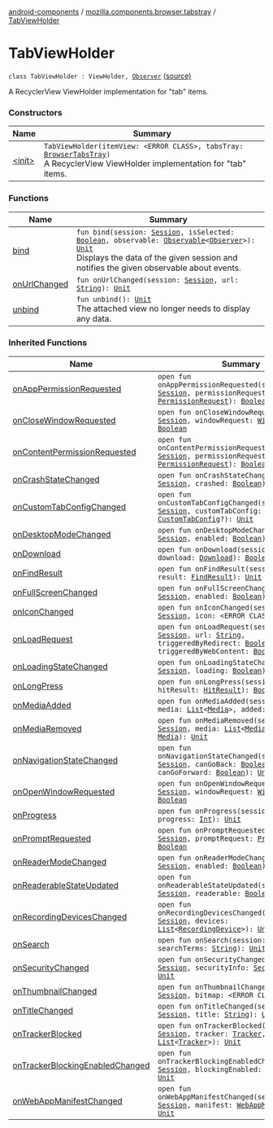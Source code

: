 [android-components](../../index.md) / [mozilla.components.browser.tabstray](../index.md) / [TabViewHolder](./index.md)

# TabViewHolder

`class TabViewHolder : ViewHolder, `[`Observer`](../../mozilla.components.browser.session/-session/-observer/index.md) [(source)](https://github.com/mozilla-mobile/android-components/blob/master/components/browser/tabstray/src/main/java/mozilla/components/browser/tabstray/TabViewHolder.kt#L22)

A RecyclerView ViewHolder implementation for "tab" items.

### Constructors

| Name | Summary |
|---|---|
| [&lt;init&gt;](-init-.md) | `TabViewHolder(itemView: <ERROR CLASS>, tabsTray: `[`BrowserTabsTray`](../-browser-tabs-tray/index.md)`)`<br>A RecyclerView ViewHolder implementation for "tab" items. |

### Functions

| Name | Summary |
|---|---|
| [bind](bind.md) | `fun bind(session: `[`Session`](../../mozilla.components.browser.session/-session/index.md)`, isSelected: `[`Boolean`](https://kotlinlang.org/api/latest/jvm/stdlib/kotlin/-boolean/index.html)`, observable: `[`Observable`](../../mozilla.components.support.base.observer/-observable/index.md)`<`[`Observer`](../../mozilla.components.concept.tabstray/-tabs-tray/-observer/index.md)`>): `[`Unit`](https://kotlinlang.org/api/latest/jvm/stdlib/kotlin/-unit/index.html)<br>Displays the data of the given session and notifies the given observable about events. |
| [onUrlChanged](on-url-changed.md) | `fun onUrlChanged(session: `[`Session`](../../mozilla.components.browser.session/-session/index.md)`, url: `[`String`](https://kotlinlang.org/api/latest/jvm/stdlib/kotlin/-string/index.html)`): `[`Unit`](https://kotlinlang.org/api/latest/jvm/stdlib/kotlin/-unit/index.html) |
| [unbind](unbind.md) | `fun unbind(): `[`Unit`](https://kotlinlang.org/api/latest/jvm/stdlib/kotlin/-unit/index.html)<br>The attached view no longer needs to display any data. |

### Inherited Functions

| Name | Summary |
|---|---|
| [onAppPermissionRequested](../../mozilla.components.browser.session/-session/-observer/on-app-permission-requested.md) | `open fun onAppPermissionRequested(session: `[`Session`](../../mozilla.components.browser.session/-session/index.md)`, permissionRequest: `[`PermissionRequest`](../../mozilla.components.concept.engine.permission/-permission-request/index.md)`): `[`Boolean`](https://kotlinlang.org/api/latest/jvm/stdlib/kotlin/-boolean/index.html) |
| [onCloseWindowRequested](../../mozilla.components.browser.session/-session/-observer/on-close-window-requested.md) | `open fun onCloseWindowRequested(session: `[`Session`](../../mozilla.components.browser.session/-session/index.md)`, windowRequest: `[`WindowRequest`](../../mozilla.components.concept.engine.window/-window-request/index.md)`): `[`Boolean`](https://kotlinlang.org/api/latest/jvm/stdlib/kotlin/-boolean/index.html) |
| [onContentPermissionRequested](../../mozilla.components.browser.session/-session/-observer/on-content-permission-requested.md) | `open fun onContentPermissionRequested(session: `[`Session`](../../mozilla.components.browser.session/-session/index.md)`, permissionRequest: `[`PermissionRequest`](../../mozilla.components.concept.engine.permission/-permission-request/index.md)`): `[`Boolean`](https://kotlinlang.org/api/latest/jvm/stdlib/kotlin/-boolean/index.html) |
| [onCrashStateChanged](../../mozilla.components.browser.session/-session/-observer/on-crash-state-changed.md) | `open fun onCrashStateChanged(session: `[`Session`](../../mozilla.components.browser.session/-session/index.md)`, crashed: `[`Boolean`](https://kotlinlang.org/api/latest/jvm/stdlib/kotlin/-boolean/index.html)`): `[`Unit`](https://kotlinlang.org/api/latest/jvm/stdlib/kotlin/-unit/index.html) |
| [onCustomTabConfigChanged](../../mozilla.components.browser.session/-session/-observer/on-custom-tab-config-changed.md) | `open fun onCustomTabConfigChanged(session: `[`Session`](../../mozilla.components.browser.session/-session/index.md)`, customTabConfig: `[`CustomTabConfig`](../../mozilla.components.browser.session.tab/-custom-tab-config/index.md)`?): `[`Unit`](https://kotlinlang.org/api/latest/jvm/stdlib/kotlin/-unit/index.html) |
| [onDesktopModeChanged](../../mozilla.components.browser.session/-session/-observer/on-desktop-mode-changed.md) | `open fun onDesktopModeChanged(session: `[`Session`](../../mozilla.components.browser.session/-session/index.md)`, enabled: `[`Boolean`](https://kotlinlang.org/api/latest/jvm/stdlib/kotlin/-boolean/index.html)`): `[`Unit`](https://kotlinlang.org/api/latest/jvm/stdlib/kotlin/-unit/index.html) |
| [onDownload](../../mozilla.components.browser.session/-session/-observer/on-download.md) | `open fun onDownload(session: `[`Session`](../../mozilla.components.browser.session/-session/index.md)`, download: `[`Download`](../../mozilla.components.browser.session/-download/index.md)`): `[`Boolean`](https://kotlinlang.org/api/latest/jvm/stdlib/kotlin/-boolean/index.html) |
| [onFindResult](../../mozilla.components.browser.session/-session/-observer/on-find-result.md) | `open fun onFindResult(session: `[`Session`](../../mozilla.components.browser.session/-session/index.md)`, result: `[`FindResult`](../../mozilla.components.browser.session/-session/-find-result/index.md)`): `[`Unit`](https://kotlinlang.org/api/latest/jvm/stdlib/kotlin/-unit/index.html) |
| [onFullScreenChanged](../../mozilla.components.browser.session/-session/-observer/on-full-screen-changed.md) | `open fun onFullScreenChanged(session: `[`Session`](../../mozilla.components.browser.session/-session/index.md)`, enabled: `[`Boolean`](https://kotlinlang.org/api/latest/jvm/stdlib/kotlin/-boolean/index.html)`): `[`Unit`](https://kotlinlang.org/api/latest/jvm/stdlib/kotlin/-unit/index.html) |
| [onIconChanged](../../mozilla.components.browser.session/-session/-observer/on-icon-changed.md) | `open fun onIconChanged(session: `[`Session`](../../mozilla.components.browser.session/-session/index.md)`, icon: <ERROR CLASS>?): `[`Unit`](https://kotlinlang.org/api/latest/jvm/stdlib/kotlin/-unit/index.html) |
| [onLoadRequest](../../mozilla.components.browser.session/-session/-observer/on-load-request.md) | `open fun onLoadRequest(session: `[`Session`](../../mozilla.components.browser.session/-session/index.md)`, url: `[`String`](https://kotlinlang.org/api/latest/jvm/stdlib/kotlin/-string/index.html)`, triggeredByRedirect: `[`Boolean`](https://kotlinlang.org/api/latest/jvm/stdlib/kotlin/-boolean/index.html)`, triggeredByWebContent: `[`Boolean`](https://kotlinlang.org/api/latest/jvm/stdlib/kotlin/-boolean/index.html)`): `[`Unit`](https://kotlinlang.org/api/latest/jvm/stdlib/kotlin/-unit/index.html) |
| [onLoadingStateChanged](../../mozilla.components.browser.session/-session/-observer/on-loading-state-changed.md) | `open fun onLoadingStateChanged(session: `[`Session`](../../mozilla.components.browser.session/-session/index.md)`, loading: `[`Boolean`](https://kotlinlang.org/api/latest/jvm/stdlib/kotlin/-boolean/index.html)`): `[`Unit`](https://kotlinlang.org/api/latest/jvm/stdlib/kotlin/-unit/index.html) |
| [onLongPress](../../mozilla.components.browser.session/-session/-observer/on-long-press.md) | `open fun onLongPress(session: `[`Session`](../../mozilla.components.browser.session/-session/index.md)`, hitResult: `[`HitResult`](../../mozilla.components.concept.engine/-hit-result/index.md)`): `[`Boolean`](https://kotlinlang.org/api/latest/jvm/stdlib/kotlin/-boolean/index.html) |
| [onMediaAdded](../../mozilla.components.browser.session/-session/-observer/on-media-added.md) | `open fun onMediaAdded(session: `[`Session`](../../mozilla.components.browser.session/-session/index.md)`, media: `[`List`](https://kotlinlang.org/api/latest/jvm/stdlib/kotlin.collections/-list/index.html)`<`[`Media`](../../mozilla.components.concept.engine.media/-media/index.md)`>, added: `[`Media`](../../mozilla.components.concept.engine.media/-media/index.md)`): `[`Unit`](https://kotlinlang.org/api/latest/jvm/stdlib/kotlin/-unit/index.html) |
| [onMediaRemoved](../../mozilla.components.browser.session/-session/-observer/on-media-removed.md) | `open fun onMediaRemoved(session: `[`Session`](../../mozilla.components.browser.session/-session/index.md)`, media: `[`List`](https://kotlinlang.org/api/latest/jvm/stdlib/kotlin.collections/-list/index.html)`<`[`Media`](../../mozilla.components.concept.engine.media/-media/index.md)`>, removed: `[`Media`](../../mozilla.components.concept.engine.media/-media/index.md)`): `[`Unit`](https://kotlinlang.org/api/latest/jvm/stdlib/kotlin/-unit/index.html) |
| [onNavigationStateChanged](../../mozilla.components.browser.session/-session/-observer/on-navigation-state-changed.md) | `open fun onNavigationStateChanged(session: `[`Session`](../../mozilla.components.browser.session/-session/index.md)`, canGoBack: `[`Boolean`](https://kotlinlang.org/api/latest/jvm/stdlib/kotlin/-boolean/index.html)`, canGoForward: `[`Boolean`](https://kotlinlang.org/api/latest/jvm/stdlib/kotlin/-boolean/index.html)`): `[`Unit`](https://kotlinlang.org/api/latest/jvm/stdlib/kotlin/-unit/index.html) |
| [onOpenWindowRequested](../../mozilla.components.browser.session/-session/-observer/on-open-window-requested.md) | `open fun onOpenWindowRequested(session: `[`Session`](../../mozilla.components.browser.session/-session/index.md)`, windowRequest: `[`WindowRequest`](../../mozilla.components.concept.engine.window/-window-request/index.md)`): `[`Boolean`](https://kotlinlang.org/api/latest/jvm/stdlib/kotlin/-boolean/index.html) |
| [onProgress](../../mozilla.components.browser.session/-session/-observer/on-progress.md) | `open fun onProgress(session: `[`Session`](../../mozilla.components.browser.session/-session/index.md)`, progress: `[`Int`](https://kotlinlang.org/api/latest/jvm/stdlib/kotlin/-int/index.html)`): `[`Unit`](https://kotlinlang.org/api/latest/jvm/stdlib/kotlin/-unit/index.html) |
| [onPromptRequested](../../mozilla.components.browser.session/-session/-observer/on-prompt-requested.md) | `open fun onPromptRequested(session: `[`Session`](../../mozilla.components.browser.session/-session/index.md)`, promptRequest: `[`PromptRequest`](../../mozilla.components.concept.engine.prompt/-prompt-request/index.md)`): `[`Boolean`](https://kotlinlang.org/api/latest/jvm/stdlib/kotlin/-boolean/index.html) |
| [onReaderModeChanged](../../mozilla.components.browser.session/-session/-observer/on-reader-mode-changed.md) | `open fun onReaderModeChanged(session: `[`Session`](../../mozilla.components.browser.session/-session/index.md)`, enabled: `[`Boolean`](https://kotlinlang.org/api/latest/jvm/stdlib/kotlin/-boolean/index.html)`): `[`Unit`](https://kotlinlang.org/api/latest/jvm/stdlib/kotlin/-unit/index.html) |
| [onReaderableStateUpdated](../../mozilla.components.browser.session/-session/-observer/on-readerable-state-updated.md) | `open fun onReaderableStateUpdated(session: `[`Session`](../../mozilla.components.browser.session/-session/index.md)`, readerable: `[`Boolean`](https://kotlinlang.org/api/latest/jvm/stdlib/kotlin/-boolean/index.html)`): `[`Unit`](https://kotlinlang.org/api/latest/jvm/stdlib/kotlin/-unit/index.html) |
| [onRecordingDevicesChanged](../../mozilla.components.browser.session/-session/-observer/on-recording-devices-changed.md) | `open fun onRecordingDevicesChanged(session: `[`Session`](../../mozilla.components.browser.session/-session/index.md)`, devices: `[`List`](https://kotlinlang.org/api/latest/jvm/stdlib/kotlin.collections/-list/index.html)`<`[`RecordingDevice`](../../mozilla.components.concept.engine.media/-recording-device/index.md)`>): `[`Unit`](https://kotlinlang.org/api/latest/jvm/stdlib/kotlin/-unit/index.html) |
| [onSearch](../../mozilla.components.browser.session/-session/-observer/on-search.md) | `open fun onSearch(session: `[`Session`](../../mozilla.components.browser.session/-session/index.md)`, searchTerms: `[`String`](https://kotlinlang.org/api/latest/jvm/stdlib/kotlin/-string/index.html)`): `[`Unit`](https://kotlinlang.org/api/latest/jvm/stdlib/kotlin/-unit/index.html) |
| [onSecurityChanged](../../mozilla.components.browser.session/-session/-observer/on-security-changed.md) | `open fun onSecurityChanged(session: `[`Session`](../../mozilla.components.browser.session/-session/index.md)`, securityInfo: `[`SecurityInfo`](../../mozilla.components.browser.session/-session/-security-info/index.md)`): `[`Unit`](https://kotlinlang.org/api/latest/jvm/stdlib/kotlin/-unit/index.html) |
| [onThumbnailChanged](../../mozilla.components.browser.session/-session/-observer/on-thumbnail-changed.md) | `open fun onThumbnailChanged(session: `[`Session`](../../mozilla.components.browser.session/-session/index.md)`, bitmap: <ERROR CLASS>?): `[`Unit`](https://kotlinlang.org/api/latest/jvm/stdlib/kotlin/-unit/index.html) |
| [onTitleChanged](../../mozilla.components.browser.session/-session/-observer/on-title-changed.md) | `open fun onTitleChanged(session: `[`Session`](../../mozilla.components.browser.session/-session/index.md)`, title: `[`String`](https://kotlinlang.org/api/latest/jvm/stdlib/kotlin/-string/index.html)`): `[`Unit`](https://kotlinlang.org/api/latest/jvm/stdlib/kotlin/-unit/index.html) |
| [onTrackerBlocked](../../mozilla.components.browser.session/-session/-observer/on-tracker-blocked.md) | `open fun onTrackerBlocked(session: `[`Session`](../../mozilla.components.browser.session/-session/index.md)`, tracker: `[`Tracker`](../../mozilla.components.concept.engine.content.blocking/-tracker/index.md)`, all: `[`List`](https://kotlinlang.org/api/latest/jvm/stdlib/kotlin.collections/-list/index.html)`<`[`Tracker`](../../mozilla.components.concept.engine.content.blocking/-tracker/index.md)`>): `[`Unit`](https://kotlinlang.org/api/latest/jvm/stdlib/kotlin/-unit/index.html) |
| [onTrackerBlockingEnabledChanged](../../mozilla.components.browser.session/-session/-observer/on-tracker-blocking-enabled-changed.md) | `open fun onTrackerBlockingEnabledChanged(session: `[`Session`](../../mozilla.components.browser.session/-session/index.md)`, blockingEnabled: `[`Boolean`](https://kotlinlang.org/api/latest/jvm/stdlib/kotlin/-boolean/index.html)`): `[`Unit`](https://kotlinlang.org/api/latest/jvm/stdlib/kotlin/-unit/index.html) |
| [onWebAppManifestChanged](../../mozilla.components.browser.session/-session/-observer/on-web-app-manifest-changed.md) | `open fun onWebAppManifestChanged(session: `[`Session`](../../mozilla.components.browser.session/-session/index.md)`, manifest: `[`WebAppManifest`](../../mozilla.components.concept.engine.manifest/-web-app-manifest/index.md)`?): `[`Unit`](https://kotlinlang.org/api/latest/jvm/stdlib/kotlin/-unit/index.html) |

